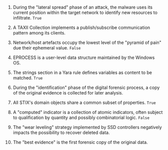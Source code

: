 1. During the "lateral spread" phase of an attack, the malware uses its current position within the target network to identify new resources to infiltrate. `True`

2. A TAXII Collection implements a publish/subscribe communication pattern among its clients.

3. Network/host artefacts occupy the lowest level of the "pyramid of pain" due their ephemeral value. `False`

4. EPROCESS is a user-level data structure maintained by the Windows OS.

5. The strings section in a Yara rule defines variables as content to be matched. `True`

6. During the "identification" phase of the digital forensic process, a copy of the original evidence is collected for later analysis.

7. All STIX's domain objects share a common subset of properties. `True`

8. A "computed" indicator is a collection of atomic indicators, often subject to qualification by quantity and possibly combinatorial logic. `False`

9. The "wear leveling" strategy implemented by SSD controllers negatively impacts the possibility to recover deleted data.

10. The "best evidence" is the first forensic copy of the original data.
